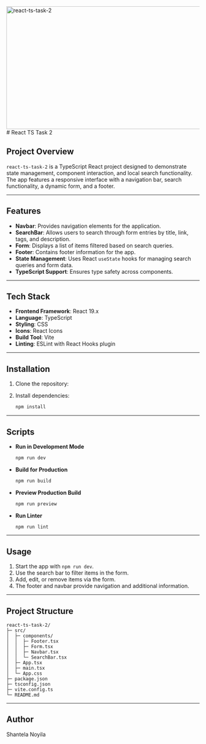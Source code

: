 <img src="https://socialify.git.ci/Shantela21/react-ts-task-2/image?language=1&owner=1&name=1&stargazers=1&theme=Light" alt="react-ts-task-2" width="640" height="320" />
# React TS Task 2

## Project Overview

`react-ts-task-2` is a TypeScript React project designed to demonstrate state management, component interaction, and local search functionality. The app features a responsive interface with a navigation bar, search functionality, a dynamic form, and a footer.

---

## Features

- **Navbar**: Provides navigation elements for the application.
- **SearchBar**: Allows users to search through form entries by title, link, tags, and description.
- **Form**: Displays a list of items filtered based on search queries.
- **Footer**: Contains footer information for the app.
- **State Management**: Uses React `useState` hooks for managing search queries and form data.
- **TypeScript Support**: Ensures type safety across components.

---

## Tech Stack

- **Frontend Framework**: React 19.x
- **Language**: TypeScript
- **Styling**: CSS
- **Icons**: React Icons
- **Build Tool**: Vite
- **Linting**: ESLint with React Hooks plugin

---

## Installation

1. Clone the repository:



2. Install dependencies:

   ```bash
   npm install
   ```

---

## Scripts

- **Run in Development Mode**

  ```bash
  npm run dev
  ```

- **Build for Production**

  ```bash
  npm run build
  ```

- **Preview Production Build**

  ```bash
  npm run preview
  ```

- **Run Linter**

  ```bash
  npm run lint
  ```

---

## Usage

1. Start the app with `npm run dev`.
2. Use the search bar to filter items in the form.
3. Add, edit, or remove items via the form.
4. The footer and navbar provide navigation and additional information.

---

## Project Structure

```
react-ts-task-2/
├─ src/
│  ├─ components/
│  │  ├─ Footer.tsx
│  │  ├─ Form.tsx
│  │  ├─ Navbar.tsx
│  │  └─ SearchBar.tsx
│  ├─ App.tsx
│  ├─ main.tsx
│  └─ App.css
├─ package.json
├─ tsconfig.json
├─ vite.config.ts
└─ README.md
```

---

## Author

Shantela Noyila
